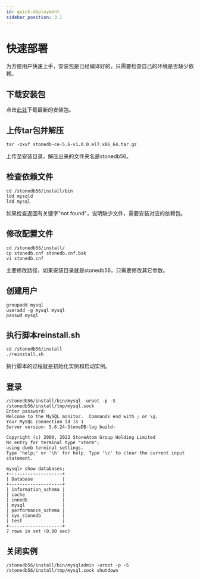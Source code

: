 ```yaml
---
id: quick-deployment
sidebar_position: 3.1
---
```


# 快速部署

为方便用户快速上手，安装包是已经编译好的，只需要检查自己的环境是否缺少依赖。

## 下载安装包
点击[此处](../download.md)下载最新的安装包。

## 上传tar包并解压
```shell
tar -zxvf stonedb-ce-5.6-v1.0.0.el7.x86_64.tar.gz
```
上传至安装目录，解压出来的文件夹名是stonedb56。
## 检查依赖文件
```shell
cd /stonedb56/install/bin
ldd mysqld
ldd mysql
```
如果检查返回有关键字"not found"，说明缺少文件，需要安装对应的依赖包。
## 修改配置文件
```shell
cd /stonedb56/install/
cp stonedb.cnf stonedb.cnf.bak
vi stonedb.cnf
```
主要修改路径，如果安装目录就是stonedb56，只需要修改其它参数。
## 创建用户
```shell
groupadd mysql
useradd -g mysql mysql
passwd mysql
```
## 执行脚本reinstall.sh
```shell
cd /stonedb56/install
./reinstall.sh
```
执行脚本的过程就是初始化实例和启动实例。
## 登录
```shell
/stonedb56/install/bin/mysql -uroot -p -S /stonedb56/install/tmp/mysql.sock 
Enter password: 
Welcome to the MySQL monitor.  Commands end with ; or \g.
Your MySQL connection id is 1
Server version: 5.6.24-StoneDB-log build-

Copyright (c) 2000, 2022 StoneAtom Group Holding Limited
No entry for terminal type "xterm";
using dumb terminal settings.
Type 'help;' or '\h' for help. Type '\c' to clear the current input statement.

mysql> show databases;
+--------------------+
| Database           |
+--------------------+
| information_schema |
| cache              |
| innodb             |
| mysql              |
| performance_schema |
| sys_stonedb        |
| test               |
+--------------------+
7 rows in set (0.00 sec)
```
## 关闭实例
```shell
/stonedb56/install/bin/mysqladmin -uroot -p -S /stonedb56/install/tmp/mysql.sock shutdown
```
